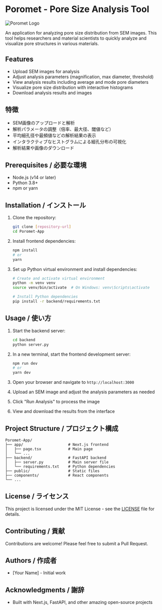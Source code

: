 # Poromet - Pore Size Analysis Tool

![Poromet Logo](public/poromet-logo.png)

An application for analyzing pore size distribution from SEM images. This tool helps researchers and material scientists to quickly analyze and visualize pore structures in various materials.

## Features

- Upload SEM images for analysis
- Adjust analysis parameters (magnification, max diameter, threshold)
- View analysis results including average and mode pore diameters
- Visualize pore size distribution with interactive histograms
- Download analysis results and images

## 特徴

- SEM画像のアップロードと解析
- 解析パラメータの調整（倍率、最大径、閾値など）
- 平均細孔径や最頻値などの解析結果の表示
- インタラクティブなヒストグラムによる細孔分布の可視化
- 解析結果や画像のダウンロード

## Prerequisites / 必要な環境

- Node.js (v14 or later)
- Python 3.8+
- npm or yarn

## Installation / インストール

1. Clone the repository:
   ```bash
   git clone [repository-url]
   cd Poromet-App
   ```

2. Install frontend dependencies:
   ```bash
   npm install
   # or
   yarn
   ```

3. Set up Python virtual environment and install dependencies:
   ```bash
   # Create and activate virtual environment
   python -m venv venv
   source venv/bin/activate  # On Windows: venv\Scripts\activate
   
   # Install Python dependencies
   pip install -r backend/requirements.txt
   ```

## Usage / 使い方

1. Start the backend server:
   ```bash
   cd backend
   python server.py
   ```

2. In a new terminal, start the frontend development server:
   ```bash
   npm run dev
   # or
   yarn dev
   ```

3. Open your browser and navigate to `http://localhost:3000`

4. Upload an SEM image and adjust the analysis parameters as needed

5. Click "Run Analysis" to process the image

6. View and download the results from the interface

## Project Structure / プロジェクト構成

```
Poromet-App/
├── app/                    # Next.js frontend
│   ├── page.tsx            # Main page
│   └── ...
├── backend/                # FastAPI backend
│   ├── server.py           # Main server file
│   └── requirements.txt    # Python dependencies
├── public/                 # Static files
├── components/             # React components
└── ...
```

## License / ライセンス

This project is licensed under the MIT License - see the [LICENSE](LICENSE) file for details.

## Contributing / 貢献

Contributions are welcome! Please feel free to submit a Pull Request.

## Authors / 作成者

- [Your Name] - Initial work

## Acknowledgments / 謝辞

- Built with Next.js, FastAPI, and other amazing open-source projects
